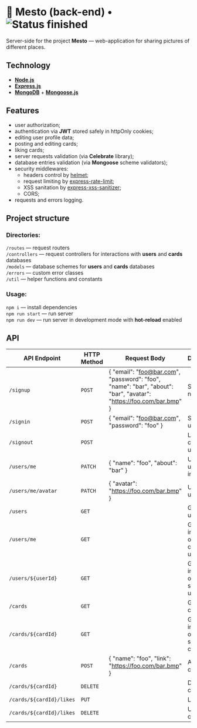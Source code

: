 # :mount_fuji: Mesto (back-end) • ![Status finished](https://badgen.net/badge/status/finished/green)

Server-side for the project **Mesto** — web-application for sharing pictures of different places.

## Technology

- [**Node.js**](https://nodejs.org/en/ 'Node.js')
- [**Express.js**](https://expressjs.com 'Express.js')
- [**MongoDB**](https://www.mongodb.com 'MongoDB') + [**Mongoose.js**](https://mongoosejs.com 'Mongoose')

## Features

- user authorization;
- authentication via **JWT** stored safely in httpOnly cookies;
- editing user profile data;
- posting and editing cards;
- liking cards;
- server requests validation (via **Celebrate** library);
- database entries validation (via **Mongoose** scheme validators);
- security middlewares:
  - headers control by [helmet](https://www.npmjs.com/package/helmet);
  - request limiting by [express-rate-limit](https://www.npmjs.com/package/express-rate-limit);
  - XSS sanitation by [express-xss-sanitizer](https://www.npmjs.com/package/express-xss-sanitizer);
  - CORS;
- requests and errors logging.

## Project structure

### Directories:

`/routes` — request routers  
`/controllers` — request controllers for interactions with **users** and **cards** databases  
`/models` — database schemes for **users** and **cards** databases  
`/errors` — custom error classes  
`/util` — helper functions and constants

### Usage:

`npm i` — install dependencies  
`npm run start` — run server  
`npm run dev` — run server in development mode with **hot-reload** enabled

## API

| API Endpoint             | HTTP Method | Request Body                                                                                                      | Description                         |
| ------------------------ | ----------- | ----------------------------------------------------------------------------------------------------------------- | ----------------------------------- |
| `/signup`                | `POST`      | { "email": "foo@bar.com", "password": "foo", "name": "bar", "about": "bar", "avatar": "https://foo.com/bar.bmp" } | Sign up a new user                  |
| `/signin`                | `POST`      | { "email": "foo@bar.com", "password": "foo" }                                                                     | Sign in a user                      |
| `/signout`               | `POST`      |                                                                                                                   | Logout current user                 |
| `/users/me`              | `PATCH`     | { "name": "foo", "about": "bar" }                                                                                 | Update user information             |
| `/users/me/avatar`       | `PATCH`     | { "avatar": "https://foo.com/bar.bmp" }                                                                           | Update user avatar                  |
| `/users`                 | `GET`       |                                                                                                                   | Get a list of users                 |
| `/users/me`              | `GET`       |                                                                                                                   | Get information of the current user |
| `/users/${userId}`       | `GET`       |                                                                                                                   | Get information of a specific user  |
| `/cards`                 | `GET`       |                                                                                                                   | Get a list of cards                 |
| `/cards/${cardId}`       | `GET`       |                                                                                                                   | Get information of a specific card  |
| `/cards`                 | `POST`      | { "name": "foo", "link": "https://foo.com/bar.bmp" }                                                              | Add a new card                      |
| `/cards/${cardId}`       | `DELETE`    |                                                                                                                   | Delete a card                       |
| `/cards/${cardId}/likes` | `PUT`       |                                                                                                                   | Like a card                         |
| `/cards/${cardId}/likes` | `DELETE`    |                                                                                                                   | Unlike a card                       |
